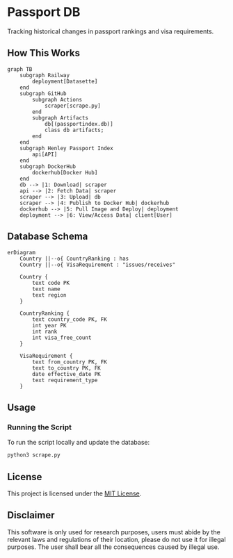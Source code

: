 # Passport DB

Tracking historical changes in passport rankings and visa requirements.

## How This Works

```mermaid
graph TB
    subgraph Railway
        deployment[Datasette]
    end
    subgraph GitHub
        subgraph Actions
            scraper[scrape.py]
        end
        subgraph Artifacts
            db[(passportindex.db)]
            class db artifacts;
        end
    end
    subgraph Henley Passport Index
        api[API]
    end
    subgraph DockerHub
        dockerhub[Docker Hub]
    end
    db --> |1: Download| scraper
    api --> |2: Fetch Data| scraper
    scraper --> |3: Upload| db
    scraper --> |4: Publish to Docker Hub| dockerhub
    dockerhub --> |5: Pull Image and Deploy| deployment
    deployment --> |6: View/Access Data| client[User]
```

## Database Schema

```mermaid
erDiagram
    Country ||--o{ CountryRanking : has
    Country ||--o{ VisaRequirement : "issues/receives"

    Country {
        text code PK
        text name
        text region
    }

    CountryRanking {
        text country_code PK, FK
        int year PK
        int rank
        int visa_free_count
    }

    VisaRequirement {
        text from_country PK, FK
        text to_country PK, FK
        date effective_date PK
        text requirement_type
    }
```

## Usage

### Running the Script

To run the script locally and update the database:

```bash
python3 scrape.py
```

## License

This project is licensed under the [MIT License](./LICENSE).

## Disclaimer

This software is only used for research purposes, users must abide by the relevant laws and regulations of their location, please do not use it for illegal purposes. The user shall bear all the consequences caused by illegal use.

